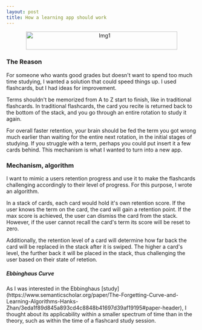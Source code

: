 ```yaml
---
layout: post
title: How a learning app should work 
---
```


<div align="center">
<img src="{{ site.baseurl }}/images/How_a_learning_app_should_work_img1.png" alt="Img1" width="400" height="48"/>
</div>

<h3>The Reason</h3>
For someone who wants good grades but doesn't want to spend too much time studying, I wanted a solution that could speed things up. I used flashcards, but I 
had ideas for improvement.

Terms shouldn't be memorized from A to Z start to finish, like in traditional flashcards. In traditional flashcards, the card you recite is returned back to the 
bottom of the stack, and you go through an entire rotation to study it again.

For overall faster retention, your brain should be fed the term you got wrong much earlier than waiting for the entire next rotation, 
in the initial stages of studying. If you struggle with a term, perhaps you could put insert it a few cards behind. This mechanism is what I wanted to 
turn into a new app.

<h3>Mechanism, algorithm</h3>
I want to mimic a users retention progress and use it to make the flashcards challenging accordingly to their level of progress.
For this purpose, I wrote an algorithm. 

In a stack of cards, each card would hold it's own retention score. If the user knows the term on the card, the card will gain a retention point. 
If the max score is achieved, the user can dismiss the card from the stack. However, if the user cannot recall the card's term its score will be reset to zero.

Additionally, the retention level of a card will determine how far back the card will be replaced in the stack after it is swiped. 
The higher a card's level, the further back it will be placed in the stack, thus challenging the user based on their state of retetion. 

<h5>Ebbinghaus Curve</h5>
As I was interested in the Ebbinghaus [study](https://www.semanticscholar.org/paper/The-Forgetting-Curve-and-Learning-Algorithms-Hanks-Zhan/3eda1f89d845a893cd4c8848b41697d39af19195#paper-header), I thought about its applicability within a smaller spectrum of time than in the theory, 
such as within the time of a flashcard study session.


